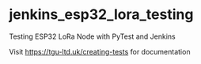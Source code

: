 # jenkins_esp32_lora_testing
Testing ESP32 LoRa Node with PyTest and Jenkins

Visit https://tgu-ltd.uk/creating-tests for documentation
